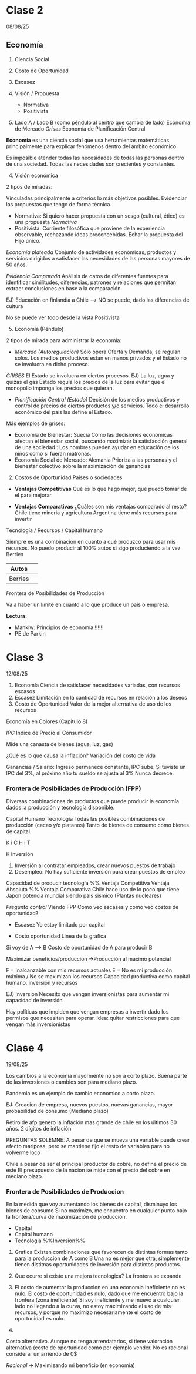 # Clase 2
08/08/25

## Economía

1. Ciencia Social
2. Costo de Oportunidad
3. Escasez
4. Visión / Propuesta
	- Normativa
	- Positivista

5.  Lado A / Lado B (como péndulo al centro que cambia de lado)
	Economía de Mercado
	*Grises*
	Economía de Planificación Central

**Economía** es una ciencia social que usa herramientas matemáticas principalmente para explicar fenómenos dentro del ámbito económico

Es imposible atender todas las necesidades de todas las personas dentro de una sociedad. 
Todas las necesidades son crecientes y constantes.


4. Visión económica

2 tipos de miradas:

Vinculadas principalmente a criterios lo más objetivos posibles. Evidenciar las propuestas que tengo de forma técnica.

- Normativa:
Si quiero hacer propuesta con un sesgo (cultural, ético) es una propuesta *Normativa*
- Positivista:
Corriente filosófica que proviene de la experiencia observable, rechazando ideas preconcebidas.
Echar la propuesta del Hijo único.

*Economía plateada*
Conjunto de actividades económicas, productos y servicios dirigidos a satisfacer las necesidades de las personas mayores de 50 años.

*Evidencia Comparada*
Análisis de datos de diferentes fuentes para identificar similitudes, diferencias, patrones y relaciones que permitan extraer conclusiones en base a la comparación.

EJ) Educación en finlandia a Chile --> NO se puede, dado las diferencias de cultura

No se puede ver todo desde la vista Positivista


5. Economía (Péndulo)

2 tipos de mirada para administrar la economía:

- *Mercado (Autoregulación)*
	Sólo opera Oferta y Demanda, se regulan solos. Los medios productivos están en manos privados y el Estado no se involucra en dicho proceso.

*GRISES*
El Estado se involucra en ciertos procesos.
EJ) La luz, agua y quizás el gas 
Estado regula los precios de la luz para evitar que el monopolio imponga los precios que quieran.

- *Planificación Central (Estado)*
	Decisión de los medios productivos y control de precios de ciertos productos y/o servicios. Todo el desarrollo económico del país las define el Estado.

Más ejemplos de grises:

- Economía de Bienestar: Suecia
Cómo las decisiones económicas afectan el bienestar social, buscando maximizar la satisfacción general de una sociedad
: Los hombres pueden ayudar en educación de los niños como si fueran matronas.
- Economía Social de Mercado: Alemania
Prioriza a las personas y el bienestar colectivo sobre la maximización de ganancias



2. Costos de Oportunidad
Países o sociedades

- **Ventajas Competitivas**
Qué es lo que hago mejor, qué puedo tomar de el para mejorar

- **Ventajas Comparativas**
¿Cuáles son mis ventajas comparado al resto? Chile tiene mineria y agricultura
Argentina tiene más recursos para invertir

Tecnología / Recursos / Capital humano

Siempre es una combinación en cuanto a qué produzco para usar mis recursos. No puedo producir al 100% autos si sigo produciendo a la vez Berries

| Autos   |     |
| ------- | --- |
| Berries |     |

*F*rontera de *P*osibilidades de *P*roducción

Va a haber un límite en cuanto a lo que produce un país o empresa.

**Lectura:** 
- Mankiw: Principios de economía !!!!!!
- PE de Parkin


# Clase 3
12/08/25

1. Economía
	Ciencia de satisfacer necesidades variadas, con recursos escasos
2. Escasez
	Limitación en la cantidad de recursos en relación a los deseos
3. Costo de Oportunidad
	Valor de la mejor alternativa de uso de los recursos


Economía en Colores (Capitulo 8)

*IPC* Indice de Precio al Consumidor

Mide una canasta de bienes (agua, luz, gas)

¿Qué es lo que causa la inflación?
Variación del costo de vida

Ganancias / Salario:
Ingreso permanece constante, IPC sube. 
Si tuviste un IPC del 3%, al próximo año tu sueldo se ajusta al 3% 
Nunca decrece.

### Frontera de Posibilidades de Producción (FPP)

Diversas combinaciones de productos que puede producir la economía dados la producción y tecnología disponible.

Capital Humano
Tecnología 
Todas las posibles combinaciones de producción (cacao y/o platanos)
Tanto de bienes de consumo como bienes de capital.

K i C H i T

K Inversión
1. Inversión al contratar empleados, crear nuevos puestos de trabajo
2. Desempleo: No hay suficiente inversión para crear puestos de empleo

Capacidad de producir tecnología
%%
Ventaja Competitiva
Ventaja Absoluta
%%
Ventaja Comparativa
	Chile hace uso de lo poco que tiene
	Japon potencia mundial siendo pais sismico (Plantas nucleares)

*Pregunta control* Viendo FPP
Como veo escases y como veo costos de oportunidad?

- Escasez
Yo estoy limitado por capital

- Costo oportunidad
Linea de la gráfica

Si voy de A --> B
Costo de oportunidad de A para producir B

Maximizar beneficios/produccion ->Producción al máximo potencial

F = Inalcanzable con mis recursos actuales
E = No es mi producción máxima / No se maximizan los recursos
Capacidad productiva como capital humano, inversión y recursos

EJ) Inversión
Necesito que vengan inversionistas para aumentar mi capacidad de inversión

Hay políticas que impiden que vengan empresas a invertir dado los permisos que necesitan para operar. Idea: quitar restricciones para que vengan más inversionistas


# Clase 4
19/08/25

Los cambios a la economia mayormente no son a corto plazo. Buena parte de las inversiones o cambios son para mediano plazo.

Pandemia es un ejemplo de cambio economico a corto plazo.

EJ: Creacion de empresa, nuevos puestos, nuevas ganancias, mayor probabilidad de consumo (Mediano plazo)

Retiro de afp genero la inflación mas grande de chile en los últimos 30 años. 2 dígitos de inflación

PREGUNTAS SOLEMNE: 
A pesar de que se mueva una variable puede crear efecto mariposa, pero se mantiene fijo el resto de variables para no volverme loco

Chile a pesar de ser el principal productor de cobre, no define el precio de este
El presupuesto de la nacion se mide con el precio del cobre en mediano plazo.

### Frontera de Posibilidades de Produccion

En la medida que voy aumentando los bienes de capital, disminuyo los bienes de consumo
Si no maximizo, me encuentro en cualquier punto bajo la frontera/curva de maximización de producción.

- Capital
- Capital humano
- Tecnologia
%%Inversion%%

1. Grafica
Existen combinaciones que favorecen de distintas formas tanto para la produccion de A como B
Una no es mejor que otra, simplemente tienen distitnas oportunidades de inversión para distintos productos.

2. Que ocurre si existe una mejora tecnologica?
La frontera se expande

3. El costo de aumentar la produccion en una economia ineficiente no es nulo.
El costo de oportunidad es nulo, dado que me encuentro bajo la frontera (zona ineficiente)
Si soy ineficiente y me muevo a cualquier lado no llegando a la curva, no estoy maximizando el uso de mis recursos, y porque no maximizo necesariamente el costo de oportunidad es nulo.

4. 
Costo alternativo. Aunque no tenga arrendatarios, si tiene valoración alternativa (costo de oportunidad como por ejemplo vender. No es racional considerar un arriendo de 0$

*Racional* -> Maximizando mi beneficio (en economia)






